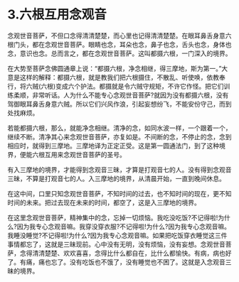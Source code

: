 # 3.六根互用念观音

念观世音菩萨，不但口念得清清楚楚，而心里也记得清清楚楚。在眼耳鼻舌身意六根门头，都在念观世音菩萨。眼睛也念，耳朵也念，鼻子也念，舌头也念，身体也念，意识也念。总而言之，都在念观世音菩萨。这叫都摄六根，一门深入的境界。

在大势至菩萨念佛圆通章上说：“都摄六根，净念相继，得三摩地，斯为第一。”大意是这样的解释：都摄六根，就是教我们把六根摄住，不散乱、听使唤，依教奉行，将六贼\(六根\)变成六个护法。都摄就是令六贼守规矩，不许它作怪。把它们训练柔顺，非常听话。人为什么不能专心念观世音菩萨?就因为没有都摄六根，没有驾御眼耳鼻舌身意六贼。所以它们兴风作浪，引起妄想纷飞，不能安份守己，而到处找麻烦。

若能都摄六根，那么，就能净念相继。清净的念，如同水波一样，一个跟着一个，继续不断。清净其心来念观世音菩萨，亦复如是。不间断的念，不停止的念，念到相应时，就得到三摩地。三摩地译为正定正受。这是第一圆通法门，到了这种境界，便能六根互用来念观世音菩萨的圣号。

有入三摩地的境界，才能得到念观音三昧，才算是打观音七的人。没有得到念观音三昧，不算是打观音七的人。入三摩地的境界，从清晨开始，一直到晚间休息。

在这中间，口里只知念观世音菩萨，不知时间的过去，也不知时间的现在，更不知时间的未来。把过去现在未来的时间，都空了，这是入三摩地的境界。

在这里念观世音菩萨，精神集中的念，忘掉一切烦恼。我吃没吃饭?不记得啦!为什么?因为我专心念观音嘛。我穿没穿衣服?不记得啦!为什么?因为我专心念观音嘛。我睡没睡觉?不记得啦!为什么?因为我专心念观音嘛。如果把吃饭穿衣睡觉这三件事情都忘了，这就是三昧现前。心中没有无明，没有烦恼，没有妄想。念观世音菩萨，念得清清楚楚、欢欢喜喜，念得比什么都自在，比什么都愉快。有病，病也好了。有痛，痛也忘了。没有吃饭也不饿了，没有睡觉也不困了。这就是入念观音三昧的境界。


